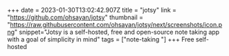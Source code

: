 +++
date = 2023-01-30T13:02:42.907Z
title = "jotsy"
link = "https://github.com/ohsayan/jotsy"
thumbnail = "https://raw.githubusercontent.com/ohsayan/jotsy/next/screenshots/icon.png"
snippet="Jotsy is a self-hosted, free and open-source note taking app with a goal of simplicity in mind"
tags = ["note-taking "]
+++
Free self-hosted
